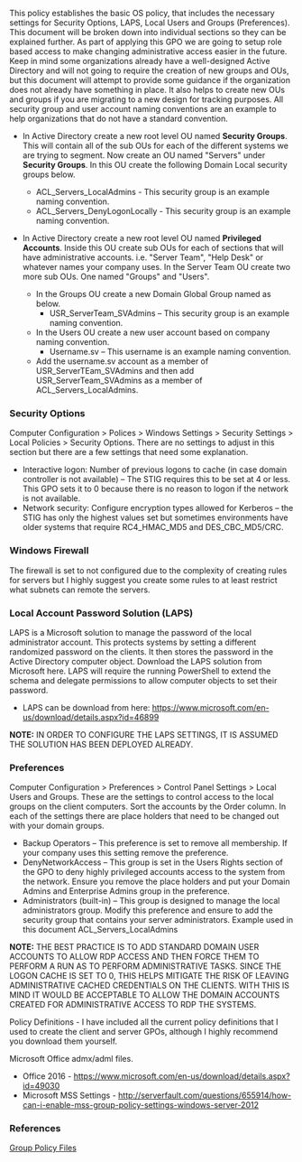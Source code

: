 This policy establishes the basic OS policy, that includes the necessary settings for Security Options, LAPS, Local Users and Groups (Preferences).  This document will be broken down into individual sections so they can be explained further.  As part of applying this GPO we are going to setup role based access to make changing administrative access easier in the future.  Keep in mind some organizations already have a well-designed Active Directory and will not going to require the creation of new groups and OUs, but this document will attempt to provide some guidance if the organization does not already have something in place.  It also helps to create new OUs and groups if you are migrating to a new design for tracking purposes.  All security group and user account naming conventions are an example to help organizations that do not have a standard convention.  

* In Active Directory create a new root level OU named **Security Groups**.  This will contain all of the sub OUs for each of the different systems we are trying to segment.  Now create an OU named "Servers" under **Security Groups**.  In this OU create the following Domain Local security groups below.  
	* ACL_Servers_LocalAdmins - This security group is an example naming convention.  
	* ACL_Servers_DenyLogonLocally - This security group is an example naming convention.  

* In Active Directory create a new root level OU named **Privileged Accounts**.  Inside this OU create sub OUs for each of sections that will have administrative accounts. i.e. "Server Team", "Help Desk" or whatever names your company uses.  In the Server Team OU create two more sub OUs.  One named "Groups" and "Users".  
	* In the Groups OU create a new Domain Global Group named as below.  
		* USR_ServerTeam_SVAdmins – This security group is an example naming convention.  
	* In the Users OU create a new user account based on company naming convention.  
		* Username.sv – This username is an example naming convention.  
	* Add the username.sv account as a member of USR_ServerTEam_SVAdmins and then add USR_ServerTeam_SVAdmins as a member of ACL_Servers_LocalAdmins.  

### Security Options  

 Computer Configuration > Polices > Windows Settings > Security Settings > Local Policies > Security Options.  There are no settings to adjust in this section but there are a few settings that need some explanation.  

* Interactive logon: Number of previous logons to cache (in case domain controller is not available) – The STIG requires this to be set at 4 or less.  This GPO sets it to 0 because there is no reason to logon if the network is not available.  
* Network security: Configure encryption types allowed for Kerberos – the STIG has only the highest values set but sometimes environments have older systems that require RC4_HMAC_MD5 and DES_CBC_MD5/CRC.  

### Windows Firewall  
The firewall is set to not configured due to the complexity of creating rules for servers but I highly suggest you create some rules to at least restrict what subnets can remote the servers.  

### Local Account Password Solution (LAPS)  
LAPS is a Microsoft solution to manage the password of the local administrator account.  This protects systems by setting a different randomized password on the clients.  It then stores the password in the Active Directory computer object.  Download the LAPS solution from Microsoft here.  LAPS will require the running PowerShell to extend the schema and delegate permissions to allow computer objects to set their password.  

* LAPS can be download from here: https://www.microsoft.com/en-us/download/details.aspx?id=46899  

**NOTE:** IN ORDER TO CONFIGURE THE LAPS SETTINGS, IT IS ASSUMED THE SOLUTION HAS BEEN DEPLOYED ALREADY.  

### Preferences  
Computer Configuration > Preferences > Control Panel Settings > Local Users and Groups.  These are the settings to control access to the local groups on the client computers.  Sort the accounts by the Order column.  In each of the settings there are place holders that need to be changed out with your domain groups.  

* Backup Operators – This preference is set to remove all membership.  If your company uses this setting remove the preference.  
* DenyNetworkAccess – This group is set in the Users Rights section of the GPO to deny highly privileged accounts access to the system from the network.  Ensure you remove the place holders and put your Domain Admins and Enterprise Admins group in the preference.  
* Administrators (built-in) – This group is designed to manage the local administrators group.  Modify this preference and ensure to add the security group that contains your server administrators.  Example used in this document ACL_Servers_LocalAdmins  

**NOTE:** THE BEST PRACTICE IS TO ADD STANDARD DOMAIN USER ACCOUNTS TO ALLOW RDP ACCESS AND THEN FORCE THEM TO PERFORM A RUN AS TO PERFORM ADMINISTRATIVE TASKS. SINCE THE LOGON CACHE IS SET TO 0, THIS HELPS MITIGATE THE RISK OF LEAVING ADMINISTRATIVE CACHED CREDENTIALS ON THE CLIENTS. WITH THIS IS MIND IT WOULD BE ACCEPTABLE TO ALLOW THE DOMAIN ACCOUNTS CREATED FOR ADMINISTRATIVE ACCESS TO RDP THE SYSTEMS.  

Policy Definitions - I have included all the current policy definitions that I used to create the client and server GPOs, although I highly recommend you download them yourself.  

Microsoft Office admx/adml files.  

* Office 2016 - https://www.microsoft.com/en-us/download/details.aspx?id=49030  
* Microsoft MSS Settings - http://serverfault.com/questions/655914/how-can-i-enable-mss-group-policy-settings-windows-server-2012  

### References  
[Group Policy Files](https://github.com/cmdcnd/learn/tree/main/docs/Microsoft/GroupPolicy/server/Computer-Security)  
